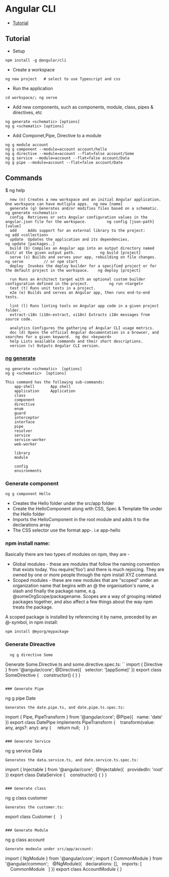 # Angular CLI
- [Tutorial](https://www.tektutorialshub.com/angular/angular-cli-tutorial/)
 
## Tutorial
- Setup
```
npm install -g @angular/cli
```
- Create a workspace
```
ng new project   # select to use Typescript and css
```
- Run the application
```
cd workspace/; ng serve
```
- Add new components, such as components, module, class, pipes & directives, etc
```
ng generate <schematic> [options]
ng g <schematic> [options]
```
- Add Componet,Pipe, Directive to a module
```
ng g module account
ng g component --module=account account/hello
ng g directive --module=account --flat=false account/Some
ng g service --module=account --flat=false account/Data
ng g pipe --module=account --flat=false account/Date
```

## Commands
$ ng help
```
  new (n) Creates a new workspace and an initial Angular application. One workspace can have mutliple apps.  ng new [name]   
  generate (g) Generates and/or modifies files based on a schematic.                                         ng generate <schematic>    
  config  Retrieves or sets Angular configuration values in the angular.json file for the workspace.         ng config [json-path] [value]
  add     Adds support for an external library to the project:       ng add <collection>   
  update  Updates the application and its dependencies.                                                      ng update [packages..]
  build (b) Compiles an Angular app into an output directory named dist/ at the given output path.           ng build [project]    
  serve (s) Builds and serves your app, rebuilding on file changes.                                          ng serve         // or npm start  
  deploy  Invokes the deploy builder for a specified project or for the default project in the workspace.    ng deploy [project]  
  
  run Runs an Architect target with an optional custom builder configuration defined in the project.         ng run <target>
  test (t) Runs unit tests in a project.
  e2e (e) Builds and serves an Angular app, then runs end-to-end tests.
  
  lint (l) Runs linting tools on Angular app code in a given project folder.  
  extract-i18n (i18n-extract, xi18n) Extracts i18n messages from source code.

  analytics Configures the gathering of Angular CLI usage metrics.
  doc (d) Opens the official Angular documentation in a browser, and searches for a given keyword.  ng doc <keyword>    
  help Lists available commands and their short descriptions.
  version (v) Outputs Angular CLI version.
```  

### [ng generate](https://angular.io/cli/generate)
```    
ng generate <schematic>  [options] 
ng g <schematic>  [options]
  
This command has the following sub-commands:
    app-shell       App shell
    application     Application
    class
    component
    directive
    enum    
    guard
    interceptor
    interface
    pipe
    resolver
    service
    service-worker
    web-worker

    library
    module

    config
    environments
```

### Generate component
```
ng g component Hello   
```
- Creates the Hello folder under the src/app folder
- Create the HelloComponent along with CSS, Spec & Template file under the Hello folder
- Imports the HelloComponent in the root module and adds it to the declarations array
- The CSS selector use the format app-<name>. i.e app-hello
    

### npm install name:
Basically there are two types of modules on npm, they are -
- Global modules - these are modules that follow the naming convention that exists today. You require('foo') and there is much rejoicing. They are owned by one or more people through the npm install XYZ command.
- Scoped modules - these are new modules that are "scoped" under an organization name that begins with an @ the organisation's name, a slash and finally the package name, e.g. @someOrgScope/packagename. Scopes are a way of grouping related packages together, and also affect a few things about the way npm treats the package.

A scoped package is installed by referencing it by name, preceded by an @-symbol, in npm install:
```
npm install @myorg/mypackage
```

### Generate Direactive
```
  ng g directive Some
```
Generate Some.Directive.ts and some.directive.spec.ts:
``
import { Directive } from '@angular/core';
@Directive({
  selector: '[appSome]'
})
export class SomeDirective { 
  constructor() { }
}  
```  

### Generate Pipe
```
  ng g pipe Date 
```
Generates the date.pipe.ts, and date.pipe.ts.spec.ts:
```
import { Pipe, PipeTransform } from '@angular/core';
@Pipe({
  name: 'date'
})
export class DatePipe implements PipeTransform { 
  transform(value: any, args?: any): any {
    return null;
  }
}  
```  

### Generate Service
```
  ng g service Data 
```
Generates the data.service.ts, and date.service.ts.spec.ts:
```
import { Injectable } from '@angular/core'; 
@Injectable({
  providedIn: 'root'
})
export class DataService { 
  constructor() { }
} 
```   

### Generate class
```
  ng g class customer
```
Generates the customer.ts:
```
export class Customer {   
} 
```  

### Generate Module
```
  ng g class account
```
Generate modeule under src/app/account:
```
import { NgModule } from '@angular/core';
import { CommonModule } from '@angular/common';
 
@NgModule({
  declarations: [],
  imports: [
    CommonModule
  ]
})
export class AccountModule { }
```   
  
